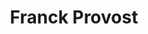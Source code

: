 ---
title: "Franck Provost"
url: /thonon-les-bains/franck-provost-rue-amedee-de-foras/
shop: Friseur
---
